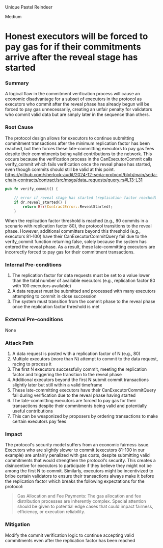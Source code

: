 Unique Pastel Reindeer

Medium

# Honest executors will be forced to pay gas for if their commitments arrive after the reveal stage has started

### Summary

A logical flaw in the commitment verification process will cause an economic disadvantage for a subset of executors in the protocol as executors who commit after the reveal phase has already begun will be forced to pay gas unnecessarily, creating an unfair penalty for validators who commit valid data but are simply later in the sequence than others.


### Root Cause

The protocol design allows for executors to continue submitting commitment transactions after the minimum replication factor has been reached, but then forces these late-committing executors to pay gas fees despite their commitments being valid contributions to the network. This occurs because the verification process in the CanExecutorCommit calls verify_commit which fails verification once the reveal phase has started, even though commits should still be valid at this point.
https://github.com/sherlock-audit/2024-12-seda-protocol/blob/main/seda-chain-contracts/contract/src/msgs/data_requests/query.rs#L13-L31

```rust
pub fn verify_commit() {

    // error if reveal stage has started (replication factor reached)
    if dr.reveal_started() {
        return Err(ContractError::RevealStarted);
    }
```

When the replication factor threshold is reached (e.g., 80 commits in a scenario with replication factor 80), the protocol transitions to the reveal phase. However, additional committers beyond this threshold (e.g., executors 81-100) have their CanExecutorCommitQuery fail due to the verify_commit function returning false, solely because the system has entered the reveal phase. As a result, these late-committing executors are incorrectly forced to pay gas for their commitment transactions.



### Internal Pre-conditions

1. The replication factor for data requests must be set to a value lower than the total number of available executors (e.g., replication factor 80 with 100 executors available)
2. A data request must be submitted and processed with many executors attempting to commit in close succession
3. The system must transition from the commit phase to the reveal phase once the replication factor threshold is met

### External Pre-conditions

None

### Attack Path

1. A data request is posted with a replication factor of N (e.g., 80)
2. Multiple executors (more than N) attempt to commit to the data request, racing to process it
3. The first N executors successfully commit, meeting the replication factor and triggering the transition to the reveal phase
4. Additional executors beyond the first N submit commit transactions slightly later but still within a valid timeframe
5. These late-committing executors have their CanExecutorCommitQuery fail during verification due to the reveal phase having started
6. The late-committing executors are forced to pay gas for their transactions despite their commitments being valid and potentially useful contributions
7. This can be weaponized by proposers by ordering transactions to make certain executors pay fees

### Impact

The protocol's security model suffers from an economic fairness issue. Executors who are slightly slower to commit (executors 81-100 in our example) are unfairly penalized with gas costs, despite submitting valid commitments that would strengthen the protocol's security. This creates a disincentive for executors to participate if they believe they might not be among the first N to commit. Similarly, executors might be incentivized to bribe certain validators to ensure their transactions always make it before the replication factor which breaks the following expectations for the protocol:
> Gas Allocation and Fee Payments: The gas allocation and fee distribution processes are inherently complex. Special attention should be given to potential edge cases that could impact fairness, efficiency, or execution reliability.

### Mitigation

Modify the commit verification logic to continue accepting valid commitments even after the replication factor has been reached
